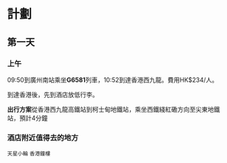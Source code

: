# 計劃
## 第一天
### 上午
09:50到廣州南站乘坐**G6581**列車，10:52到達香港西九龍。費用HK$234/人。

到達香港後，先到酒店放低行李。

**出行方案**從香港西九龍高鐵站到柯士甸地鐵站，乘坐西鐵綫紅磡方向至尖東地鐵站，預計4分鐘

### 酒店附近值得去的地方
`天星小輪`
`香港鐘樓`
